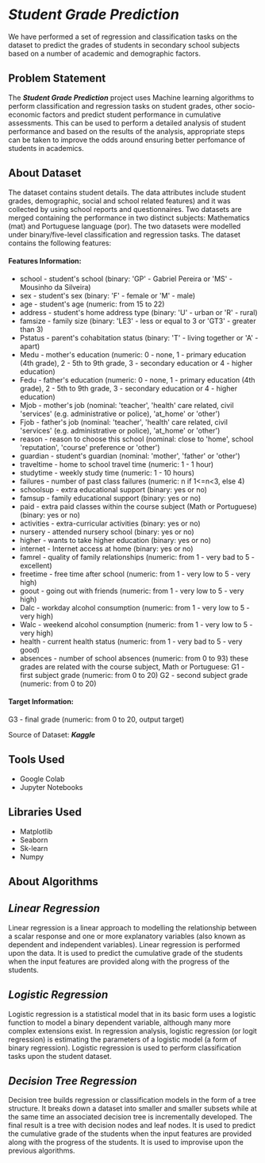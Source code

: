 # *Student Grade Prediction*
We have performed a set of regression and classification tasks on the dataset to predict the grades of students in secondary school subjects based on a number of academic and demographic factors.

## Problem Statement
The *__Student Grade Prediction__* project uses Machine learning algorithms to perform classification and regression tasks on student grades, other socio-economic factors and predict student performance in cumulative assessments. This can be used to perform a detailed analysis of student performance and based on the results of the analysis, appropriate steps can be taken to improve the odds around ensuring better perfomance of students in academics.

## About Dataset
The dataset contains student details. The data attributes include student grades, demographic, social and school related features) and it was collected by using school reports and questionnaires. Two datasets are merged containing the performance in two distinct subjects: Mathematics (mat) and Portuguese language (por). The two datasets were modelled under binary/five-level classification and regression tasks. 
The dataset contains the following features:

#### Features Information:

- school - student's school (binary: 'GP' - Gabriel Pereira or 'MS' - Mousinho da Silveira)
- sex - student's sex (binary: 'F' - female or 'M' - male)
- age - student's age (numeric: from 15 to 22)
- address - student's home address type (binary: 'U' - urban or 'R' - rural)
- famsize - family size (binary: 'LE3' - less or equal to 3 or 'GT3' - greater than 3)
- Pstatus - parent's cohabitation status (binary: 'T' - living together or 'A' - apart)
- Medu - mother's education (numeric: 0 - none, 1 - primary education (4th grade), 2 - 5th to 9th grade, 3 - secondary education or 4 - higher education)
- Fedu - father's education (numeric: 0 - none, 1 - primary education (4th grade), 2 - 5th to 9th grade, 3 - secondary education or 4 - higher education)
- Mjob - mother's job (nominal: 'teacher', 'health' care related, civil 'services' (e.g. administrative or police), 'at_home' or 'other')
- Fjob - father's job (nominal: 'teacher', 'health' care related, civil 'services' (e.g. administrative or police), 'at_home' or 'other')
- reason - reason to choose this school (nominal: close to 'home', school 'reputation', 'course' preference or 'other')
- guardian - student's guardian (nominal: 'mother', 'father' or 'other')
- traveltime - home to school travel time (numeric: 1 - 1 hour)
- studytime - weekly study time (numeric: 1 - 10 hours)
- failures - number of past class failures (numeric: n if 1<=n<3, else 4)
- schoolsup - extra educational support (binary: yes or no)
- famsup - family educational support (binary: yes or no)
- paid - extra paid classes within the course subject (Math or Portuguese) (binary: yes or no)
- activities - extra-curricular activities (binary: yes or no)
- nursery - attended nursery school (binary: yes or no)
- higher - wants to take higher education (binary: yes or no)
- internet - Internet access at home (binary: yes or no)
- famrel - quality of family relationships (numeric: from 1 - very bad to 5 - excellent)
- freetime - free time after school (numeric: from 1 - very low to 5 - very high)
- goout - going out with friends (numeric: from 1 - very low to 5 - very high)
- Dalc - workday alcohol consumption (numeric: from 1 - very low to 5 - very high)
- Walc - weekend alcohol consumption (numeric: from 1 - very low to 5 - very high)
- health - current health status (numeric: from 1 - very bad to 5 - very good)
- absences - number of school absences (numeric: from 0 to 93) these grades are related with the course subject, Math or Portuguese:
G1 - first subject grade (numeric: from 0 to 20)
G2 - second subject grade (numeric: from 0 to 20)

#### Target Information:
G3 - final grade (numeric: from 0 to 20, output target) 

Source of Dataset: *__Kaggle__*

## Tools Used
* Google Colab
* Jupyter Notebooks

## Libraries Used
* Matplotlib
* Seaborn
* Sk-learn
* Numpy

## About Algorithms
## *Linear Regression*
Linear regression is a linear approach to modelling the relationship between a scalar response and one or more explanatory variables (also known as dependent and independent variables). Linear regression is performed upon the data. It is used to predict the cumulative grade of the students when the input features are provided along with the progress of the students.

## *Logistic Regression*
Logistic regression is a statistical model that in its basic form uses a logistic function to model a binary dependent variable, although many more complex extensions exist. In regression analysis, logistic regression (or logit regression) is estimating the parameters of a logistic model (a form of binary regression).
Logistic regression is used to perform classification tasks upon the student dataset.

## *Decision Tree Regression*
Decision tree builds regression or classification models in the form of a tree structure. It breaks down a dataset into smaller and smaller subsets while at the same time an associated decision tree is incrementally developed. The final result is a tree with decision nodes and leaf nodes.
It is used to predict the cumulative grade of the students when the input features are provided along with the progress of the students. It is used to improvise upon the previous algorithms.

